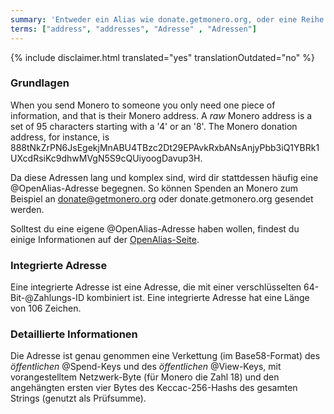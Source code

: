 ```yaml
---
summary: 'Entweder ein Alias wie donate.getmonero.org, oder eine Reihe von 95 Schriftzeichen, beginnend mit einer 4'
terms: ["address", "addresses", "Adresse" , "Adressen"]
---
```


{% include disclaimer.html translated="yes" translationOutdated="no" %}

### Grundlagen

When you send Monero to someone you only need one piece of information, and
that is their Monero address. A *raw* Monero address is a set of 95
characters starting with a '4' or an '8'. The Monero donation address, for
instance, is
888tNkZrPN6JsEgekjMnABU4TBzc2Dt29EPAvkRxbANsAnjyPbb3iQ1YBRk1UXcdRsiKc9dhwMVgN5S9cQUiyoogDavup3H.

Da diese Adressen lang und komplex sind, wird dir stattdessen häufig eine
@OpenAlias-Adresse begegnen. So können Spenden an Monero zum Beispiel an
donate@getmonero.org oder donate.getmonero.org gesendet werden.

Solltest du eine eigene @OpenAlias-Adresse haben wollen, findest du einige
Informationen auf der [OpenAlias-Seite](https://openalias.org/).

### Integrierte Adresse

Eine integrierte Adresse ist eine Adresse, die mit einer verschlüsselten
64-Bit-@Zahlungs-ID kombiniert ist. Eine integrierte Adresse hat eine Länge
von 106 Zeichen.

### Detaillierte Informationen

Die Adresse ist genau genommen eine Verkettung (im Base58-Format) des
*öffentlichen* @Spend-Keys und des *öffentlichen* @View-Keys, mit
vorangestelltem Netzwerk-Byte (für Monero die Zahl 18) und den angehängten
ersten vier Bytes des Keccac-256-Hashs des gesamten Strings (genutzt als
Prüfsumme).
